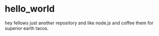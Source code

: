 # hello_world
hey fellows just another repository and like node.js and coffee them for superior earth tacos.
